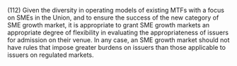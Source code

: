 (112) Given the diversity in operating models of existing MTFs with a focus on SMEs in the Union, and to ensure the success of the new category of SME growth market, it is appropriate to grant SME growth markets an appropriate degree of flexibility in evaluating the appropriateness of issuers for admission on their venue. In any case, an SME growth market should not have rules that impose greater burdens on issuers than those applicable to issuers on regulated markets.